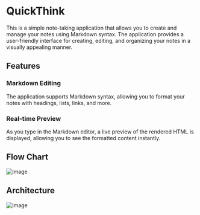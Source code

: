 # QuickThink
 
This is a simple note-taking application that allows you to create and manage your notes using Markdown syntax. The application provides a user-friendly interface for creating, editing, and organizing your notes in a visually appealing manner.

## Features
### Markdown Editing
The application supports Markdown syntax, allowing you to format your notes with headings, lists, links, and more.
### Real-time Preview
As you type in the Markdown editor, a live preview of the rendered HTML is displayed, allowing you to see the formatted content instantly.

## Flow Chart
![image](https://github.com/capstone-3-team/android/assets/38021810/23d1bf90-5071-4bf6-92ed-a063a699c11e)


## Architecture
![image](https://github.com/capstone-3-team/android/assets/38021810/0653b572-ae40-4956-b5db-70b05e4212be)
